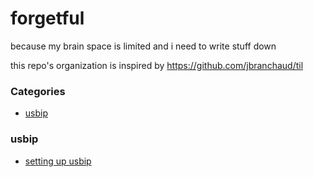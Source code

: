# forgetful
because my brain space is limited and i need to write stuff down

this repo's organization is inspired by https://github.com/jbranchaud/til

### Categories

* [usbip](#usbip)

### usbip
- [setting up usbip](get_usbip_working.md)
